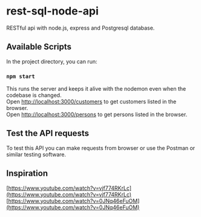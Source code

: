 # rest-sql-node-api

RESTful api with node.js, express and Postgresql database.

## Available Scripts

In the project directory, you can run:

### `npm start`

This runs the server and keeps it alive with the nodemon even when the codebase is changed.<br />
Open [http://localhost:3000/customers](http://localhost:3000/customers) to get customers listed in the browser. <br />
Open [http://localhost:3000/persons](http://localhost:3000/persons) to get persons listed in the browser.

## Test the API requests

To test this API you can make requests from browser or use the Postman or similar testing software.

## Inspiration

[https://www.youtube.com/watch?v=vjf774RKrLc](https://www.youtube.com/watch?v=vjf774RKrLc) <br />
[https://www.youtube.com/watch?v=0JNq46eFuOM](https://www.youtube.com/watch?v=0JNq46eFuOM)
